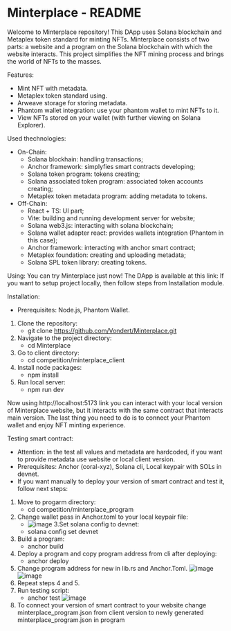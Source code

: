 # Minterplace - README
Welcome to Minterplace repository! This DApp uses Solana blockchain and Metaplex token standard for minting NFTs. 
Minterplace consists of two parts: a website and a program on the Solana blockchain with which the website interacts.
This project simplifies the NFT mining process and brings the world of NFTs to the masses.

Features:
- Mint NFT with metadata.
- Metaplex token standard using.
- Arweave storage for storing metadata.
- Phantom wallet integration: use your phantom wallet to mint NFTs to it.
- View NFTs stored on your wallet (with further viewing on Solana Explorer).

Used thechnologies:
 - On-Chain:
   - Solana blockhain: handling transactions;
   - Anchor framework: simplyfies smart contracts developing; 
   - Solana token program: tokens creating;
   - Solana associated token program: associated token accounts creating;
   - Metaplex token metadata program: adding metadata to tokens.
 - Off-Chain:
   - React + TS: UI part;
   - Vite: building and running development server for website; 
   - Solana web3.js: interacting with solana blockchain;
   - Solana wallet adapter react: provides wallets integration (Phantom in this case);
   - Anchor framework: interacting with anchor smart contract;
   - Metaplex foundation: creating and uploading metadata;
   - Solana SPL token library: creating tokens.

Using:
You can try Minterplace just now! The DApp is available at this link: 
If you want to setup project locally, then follow steps from Installation module.

Installation:
 - Prerequisites: Node.js, Phantom Wallet. 
 1. Clone the repository:
    - git clone https://github.com/Vondert/Minterplace.git
 2. Navigate to the project directory:
    - cd Minterplace
 3. Go to client directory:
    - cd competition/minterplace_client
 4. Install node packages:
    - npm install
 5. Run local server:
    - npm run dev
 
 Now using http://localhost:5173 link you can interact with your local version of Minterplace website, but it interacts with the same contract that interacts main version. The last thing you need to do is to connect your Phantom wallet and enjoy NFT minting experience.

 Testing smart contract:
 - Attention: in the test all values and metadata are hardcoded, if you want to provide metadata use website or local client version.
 - Prerequisites: Anchor (coral-xyz), Solana cli, Local keypair with SOLs in devnet.
 - If you want manually to deploy your version of smart contract and test it, follow next steps:
 1. Move to progarm directory:
    - cd competition/minterplace_program
 2. Change wallet pass in Anchor.toml to your local keypair file:
    - ![image](https://github.com/Vondert/Minterplace/assets/95308300/e89d2273-4919-4db8-a9b0-0bbb935b154a)
 3.Set solana config to devnet:
    - solana config set devnet
 4. Build a program:
    - anchor build
 5. Deploy a program and copy program address from cli after deploying:
    - anchor deploy
 6. Change program address for new in lib.rs and Anchor.Toml.
    ![image](https://github.com/Vondert/Minterplace/assets/95308300/a8f7992c-9b0f-4830-b974-5f4d4e501fce)
    ![image](https://github.com/Vondert/Minterplace/assets/95308300/a9b25060-e12f-4cd5-8f2a-d87f648f52e4)
 7. Repeat steps 4 and 5.
 8. Run testing script:
    - anchor test
    ![image](https://github.com/Vondert/Minterplace/assets/95308300/f0c75a9f-e5f9-4c28-b7a0-c500e675600b)
 9. To connect your version of smart contract to your website change minterplace_program.json from client version to newly generated minterplace_program.json in program 




 
